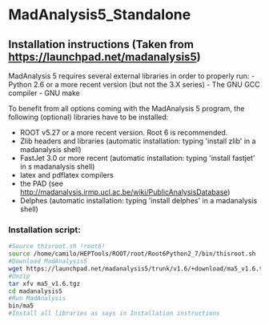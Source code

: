 # MadAnalysis5_Standalone

## Installation instructions (Taken from https://launchpad.net/madanalysis5)
<par>
MadAnalysis 5 requires several external libraries in order to properly run:
 - Python 2.6 or a more recent version (but not the 3.X series)
 - The GNU GCC compiler
 - GNU make

To benefit from all options coming with the MadAnalysis 5 program, the following (optional) libraries have to be installed:
 - ROOT v5.27 or a more recent version. Root 6 is recommended.
 - Zlib headers and libraries (automatic installation: typing 'install zlib' in a madanalysis shell)
 - FastJet 3.0 or more recent (automatic installation: typing 'install fastjet' in s madanalysis shell)
 - latex and pdflatex compilers
 - the PAD (see http://madanalysis.irmp.ucl.ac.be/wiki/PublicAnalysisDatabase)
 - Delphes (automatic installation: typing 'install delphes' in a madanalysis shell)
 </par>


### Installation script:
```bash
#Source thisroot.sh !root6!
source /home/camilo/HEPTools/ROOT/root/Root6Python2_7/bin/thisroot.sh
#Download MadAnalysis5
wget https://launchpad.net/madanalysis5/trunk/v1.6/+download/ma5_v1.6.tgz
#Unzip 
tar xfv ma5_v1.6.tgz
cd madanalysis5
#Run MadAnalysis
bin/ma5
#Install all libraries as says in Installation instructions

```
